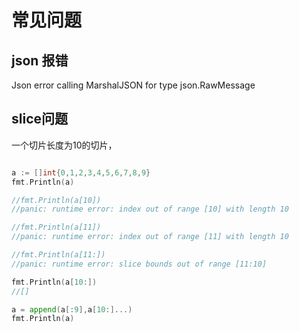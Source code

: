 # 常见问题

## json 报错
Json error calling MarshalJSON for type json.RawMessage


## slice问题

一个切片长度为10的切片，
```go

a := []int{0,1,2,3,4,5,6,7,8,9}
fmt.Println(a)

//fmt.Println(a[10])
//panic: runtime error: index out of range [10] with length 10

//fmt.Println(a[11])
//panic: runtime error: index out of range [11] with length 10

//fmt.Println(a[11:])
//panic: runtime error: slice bounds out of range [11:10]

fmt.Println(a[10:])
//[]

a = append(a[:9],a[10:]...)
fmt.Println(a)
```
